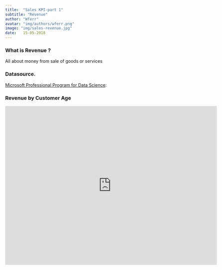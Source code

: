 ```yaml
---
title:  "Sales KPI-part 1"
subtitle: "Revenue"
author: "Wferr"
avatar: "img/authors/wferr.png"
image: "img/sales-revenue.jpg"
date:   15-05-2018
---
```

### What is Revenue ?
All about money from sale of goods or services

### Datasource.
[Microsoft Professional Program for Data Science](https://academy.microsoft.com/en-us/professional-program/tracks/data-science/): 



### Revenue by Customer Age

<iframe width="680" height="510" src="https://app.powerbi.com/view?r=eyJrIjoiYjljNDFmNTEtYjYzYS00ODBhLWI0Y2YtN2U5ZWNjZTY2NjBlIiwidCI6IjU3NTMyN2Q0LTBmNGMtNGI5ZS1hNzE4LWQwOTViMWMyMzdiNSIsImMiOjh9" frameborder="0" allowFullScreen="true"></iframe>

